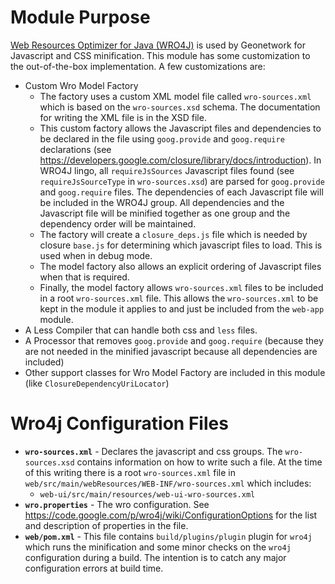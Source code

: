# Module Purpose
[Web Resources Optimizer for Java (WRO4J)](https://code.google.com/p/wro4j/wiki/Introduction) is used by Geonetwork for Javascript
and CSS minification.  This module has some customization to the out-of-the-box implementation.  A few customizations are:

* Custom Wro Model Factory
  * The factory uses a custom XML model file called `wro-sources.xml` which is based on the `wro-sources.xsd` schema.  The documentation for
   writing the XML file is in the XSD file.
  * This custom factory allows the Javascript files and dependencies to be declared in the file using `goog.provide` and `goog.require`
    declarations (see https://developers.google.com/closure/library/docs/introduction).
    In WRO4J lingo, all `requireJsSources` Javascript files found (see `requireJsSourceType` in `wro-sources.xsd`) are parsed for `goog.provide`
    and `goog.require` files. The dependencies of each Javascript file will be included in the WRO4J group.
    All dependencies and the Javascript file will be minified together as one group and the dependency order will be maintained.
  * The factory will create a `closure_deps.js` file which is needed by closure `base.js` for determining which javascript files to load.  This
    is used when in debug mode.
  * The model factory also allows an explicit ordering of Javascript files when that is required.
  * Finally, the model factory allows `wro-sources.xml` files to be included in a root `wro-sources.xml` file.  This allows the `wro-sources.xml`
    to be kept in the module it applies to and just be included from the `web-app` module.
* A Less Compiler that can handle both css and `less` files.
* A Processor that removes `goog.provide` and `goog.require` (because they are not needed in the minified javascript because all dependencies
  are included)
* Other support classes for Wro Model Factory are included in this module (like `ClosureDependencyUriLocator`)

# Wro4j Configuration Files

* __`wro-sources.xml`__ - Declares the javascript and css groups.  The `wro-sources.xsd` contains information on how to write such a file.
  At the time of this writing there is a root `wro-sources.xml` file in `web/src/main/webResources/WEB-INF/wro-sources.xml` which includes:
   * `web-ui/src/main/resources/web-ui-wro-sources.xml`
* __`wro.properties`__ - The wro configuration. See https://code.google.com/p/wro4j/wiki/ConfigurationOptions for the list and
  description of properties in the file.
* __`web/pom.xml`__ - This file contains `build/plugins/plugin` plugin for `wro4j` which runs the minification and some minor checks on the `wro4j`
  configuration during a build.  The intention is to catch any major configuration errors at build time.
